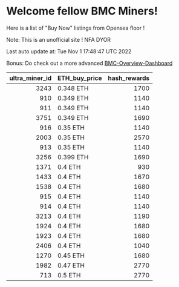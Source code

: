 # Welcome fellow BMC Miners!
Here is a list of "Buy Now" listings from Opensea floor !

Note: This is an unofficial site ! NFA DYOR

Last auto update at: Tue Nov  1 17:48:47 UTC 2022

Bonus: Do check out a more advanced [BMC-Overview-Dashboard](https://dune.com/defifunk/BMC-Overview-Dashboard)


|   ultra_miner_id | ETH_buy_price   |   hash_rewards |
|-----------------:|:----------------|---------------:|
|             3243 | 0.348 ETH       |           1700 |
|              910 | 0.349 ETH       |           1140 |
|              911 | 0.349 ETH       |           1140 |
|             3751 | 0.349 ETH       |           1690 |
|              916 | 0.35 ETH        |           1140 |
|             2003 | 0.35 ETH        |           2570 |
|              913 | 0.35 ETH        |           1140 |
|             3256 | 0.399 ETH       |           1690 |
|             1371 | 0.4 ETH         |            930 |
|             1433 | 0.4 ETH         |           1670 |
|             1538 | 0.4 ETH         |           1680 |
|              915 | 0.4 ETH         |           1140 |
|              914 | 0.4 ETH         |           1140 |
|             3213 | 0.4 ETH         |           1190 |
|             1924 | 0.4 ETH         |           1680 |
|             1923 | 0.4 ETH         |           1680 |
|             2406 | 0.4 ETH         |           1040 |
|             1270 | 0.45 ETH        |           1680 |
|             1982 | 0.47 ETH        |           2770 |
|              713 | 0.5 ETH         |           2770 |